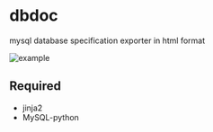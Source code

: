 dbdoc
=====

mysql database specification exporter in html format


![example](http://after12am.github.io/dbdoc/cover.png)

## Required

* jinja2
* MySQL-python
